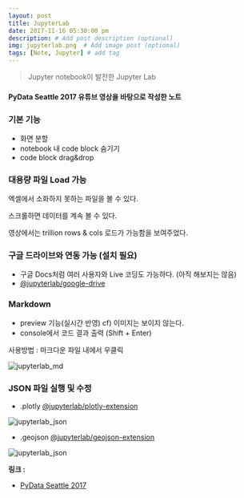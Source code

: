 ```yaml
---
layout: post
title: JupyterLab
date: 2017-11-16 05:30:00 pm
description: # Add post description (optional)
img: jupyterlab.png  # Add image post (optional)
tags: [Note, Jupyter] # add tag
---
```


> Jupyter notebook이 발전한 Jupyter Lab

#### PyData Seattle 2017 유튜브 영상을 바탕으로 작성한 노트

### 기본 기능

* 화면 분할
* notebook 내 code block 숨기기
* code block drag&drop

### 대용량 파일 Load 가능

엑셀에서 소화하지 못하는 파일을 볼 수 있다.

스크롤하면 데이터를 계속 볼 수 있다.

영상에서는 trillion rows & cols 로드가 가능함을 보여주었다.

### 구글 드라이브와 연동 가능 (설치 필요)
* 구글 Docs처럼 여러 사용자와 Live 코딩도 가능하다. (아직 해보지는 않음)
* [@jupyterlab/google-drive](https://github.com/jupyterlab/jupyterlab-google-drive)

### Markdown

* preview 기능(실시간 반영) cf) 이미지는 보이지 않는다.
* console에서 코드 결과 출력 (Shift + Enter)

사용방법 : 마크다운 파일 내에서 우클릭

![jupyterlab_md]({{site.baseurl}}/assets/img/jupyterlab(md).png)

### JSON 파일 실행 및 수정

* .plotly [@jupyterlab/plotly-extension](https://github.com/jupyterlab/jupyter-renderers/tree/master/packages/plotly-extension)

![jupyterlab_json]({{site.baseurl}}/assets/img/jupyterlab(plotly).png)

* .geojson [@jupyterlab/geojson-extension](https://github.com/jupyterlab/jupyter-renderers/tree/master/packages/geojson-extension)

![jupyterlab_json]({{site.baseurl}}/assets/img/jupyterlab(geojson).png)

**링크 :**
* [PyData Seattle 2017](https://www.youtube.com/watch?v=u3gU2brTaVI)